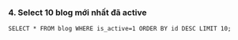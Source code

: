 ### 4. Select 10 blog mới nhất đã active
```mysql
SELECT * FROM blog WHERE is_active=1 ORDER BY id DESC LIMIT 10;
```